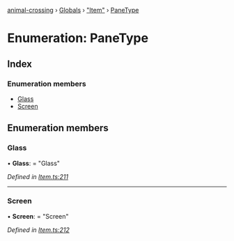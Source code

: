 [animal-crossing](../README.md) › [Globals](../globals.md) › ["Item"](../modules/_item_.md) › [PaneType](_item_.panetype.md)

# Enumeration: PaneType

## Index

### Enumeration members

* [Glass](_item_.panetype.md#glass)
* [Screen](_item_.panetype.md#screen)

## Enumeration members

###  Glass

• **Glass**: = "Glass"

*Defined in [Item.ts:211](https://github.com/Norviah/animal-crossing/blob/da8caaf/module/types/Item.ts#L211)*

___

###  Screen

• **Screen**: = "Screen"

*Defined in [Item.ts:212](https://github.com/Norviah/animal-crossing/blob/da8caaf/module/types/Item.ts#L212)*

